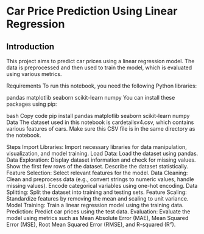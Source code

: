 # Car Price Prediction Using Linear Regression

## Introduction
This project aims to predict car prices using a linear regression model. The data is preprocessed and then used to train the model, which is evaluated using various metrics.

Requirements
To run this notebook, you need the following Python libraries:

pandas
matplotlib
seaborn
scikit-learn
numpy
You can install these packages using pip:

bash
Copy code
pip install pandas matplotlib seaborn scikit-learn numpy
Data
The dataset used in this notebook is cardetailsv4.csv, which contains various features of cars. Make sure this CSV file is in the same directory as the notebook.

Steps
Import Libraries: Import necessary libraries for data manipulation, visualization, and model training.
Load Data: Load the dataset using pandas.
Data Exploration:
Display dataset information and check for missing values.
Show the first few rows of the dataset.
Describe the dataset statistically.
Feature Selection: Select relevant features for the model.
Data Cleaning:
Clean and preprocess data (e.g., convert strings to numeric values, handle missing values).
Encode categorical variables using one-hot encoding.
Data Splitting: Split the dataset into training and testing sets.
Feature Scaling: Standardize features by removing the mean and scaling to unit variance.
Model Training: Train a linear regression model using the training data.
Prediction: Predict car prices using the test data.
Evaluation: Evaluate the model using metrics such as Mean Absolute Error (MAE), Mean Squared Error (MSE), Root Mean Squared Error (RMSE), and R-squared (R²).
